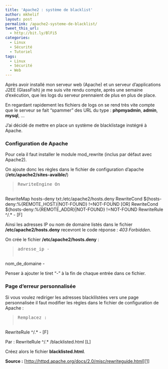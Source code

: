 ```yaml
---
title: 'Apache2 : système de blacklist'
author: mkhelif
layout: post
permalink: /apache2-systeme-de-blacklist/
tweet_this_url:
  - http://bit.ly/BlFi5
categories:
  - Linux
  - Sécurité
  - Tutoriel
tags:
  - Linux
  - Sécurité
  - Web
---
```

Après avoir installé mon serveur web (Apache) et un serveur d&#8217;applications J2EE (GlassFish) je me suis vite rendu compte, après une semaine d&#8217;exécution, que les logs du serveur prennaient de plus en plus de place.

En regardant rapidement les fichiers de logs on se rend très vite compte que le serveur se fait &#8220;spammer&#8221; des URL du type : **phpmyadmin**, **admin**, **mysql**, &#8230;

J&#8217;ai décidé de mettre en place un système de blacklistage instégré à Apache.

<!--more-->

### Configuration de Apache

Pour cela il faut installer le module mod_rewrite (inclus par défaut avec Apache2).

On ajoute donc les règles dans le fichier de configuration d&#8217;apache (**/etc/apache2/sites-avaible/**)

> <pre>RewriteEngine On

RewriteMap hosts-deny txt:/etc/apache2/hosts.deny
RewriteCond ${hosts-deny:%{REMOTE_HOST}|NOT-FOUND} !=NOT-FOUND [OR]
RewriteCond ${hosts-deny:%{REMOTE_ADDR}|NOT-FOUND} !=NOT-FOUND
RewriteRule ^/.* - [F]</pre>

Ainsi les adresses IP ou nom de domaine listés dans le fichier **/etc/apache2/hosts.deny** recevront le code réponse : *403 Forbidden*.

On crée le fichier **/etc/apache2/hosts.deny** :

> <pre>adresse_ip -
nom_de_domaine -</pre>

Penser à ajouter le tiret &#8220;-&#8221; à la fin de chaque entrée dans ce fichier.

### Page d&#8217;erreur personnalisée

Si vous voulez rediriger les adresses blacklilstées vers une page personnalisée il faut modifier les règles dans le fichier de configuration de Apache :

> <pre>Remplacez :
RewriteRule ^/.* - [F]

Par :
RewriteRule ^/.* /blacklisted.html [L]</pre>

Créez alors le fichier **blacklisted.html**.

**Source :** [http://httpd.apache.org/docs/2.0/misc/rewriteguide.html][1]

 [1]: http://httpd.apache.org/docs/2.0/misc/rewriteguide.html "Apache.org"